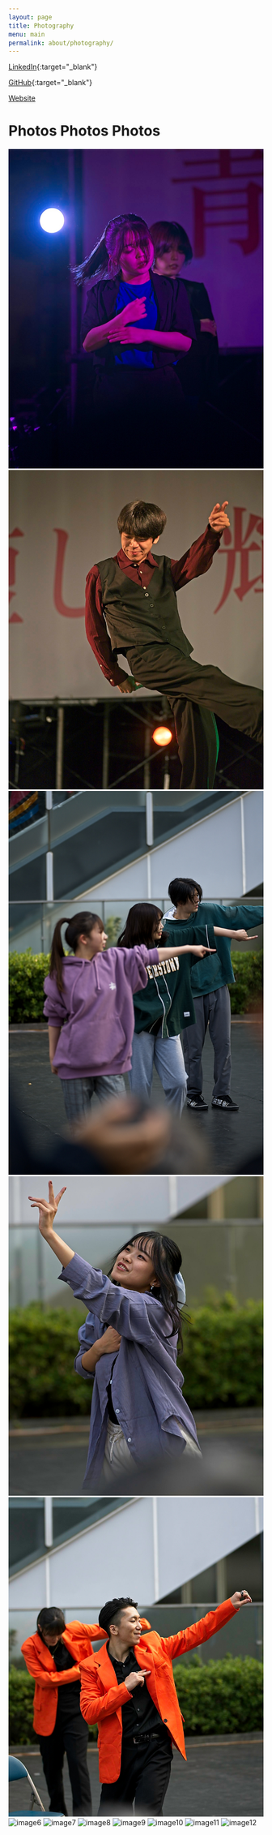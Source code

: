 ```yaml
---
layout: page
title: Photography
menu: main
permalink: about/photography/
---
```




[LinkedIn](https://linkedin.com/in/bernard-chong){:target="_blank"}

[GitHub](https://github.com/berniewernie){:target="_blank"}

[Website](index.markdown)




# Photos Photos Photos
![image1](\pages\photography\photos\Dance1.jpg)
![image2](\pages\photography\photos\Dance2.jpg)
![image3](\pages\photography\photos\Dance3.jpg)
![image4](\pages\photography\photos\Dance4.jpg)
![image5](\pages\photography\photos\Dance5.jpg)
![image6](\pages\photography\photos\Potrait1.jpg)
![image7](\pages\photography\photos\Potrait2.jpg)
![image8](\pages\photography\assets\photos\untitled-1.jpg)
![image9](\pages\photography\assets\photos\untitled-2.jpg)
![image10](\pages\photography\assets\photos\untitled-3.jpg)
![image11](\pages\photography\assets\photos\untitled-4.jpg)
![image12](\pages\photography\assets\photos\untitled-5.jpg)

